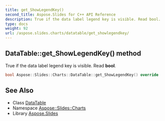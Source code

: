 ```yaml
---
title: get_ShowLegendKey()
second_title: Aspose.Slides for C++ API Reference
description: True if the data label legend key is visible. Read bool.
type: docs
weight: 92
url: /aspose.slides.charts/datatable/get_showlegendkey/
---
```

## DataTable::get_ShowLegendKey() method


True if the data label legend key is visible. Read **bool**.

```cpp
bool Aspose::Slides::Charts::DataTable::get_ShowLegendKey() override
```

## See Also

* Class [DataTable](../)
* Namespace [Aspose::Slides::Charts](../../)
* Library [Aspose.Slides](../../../)